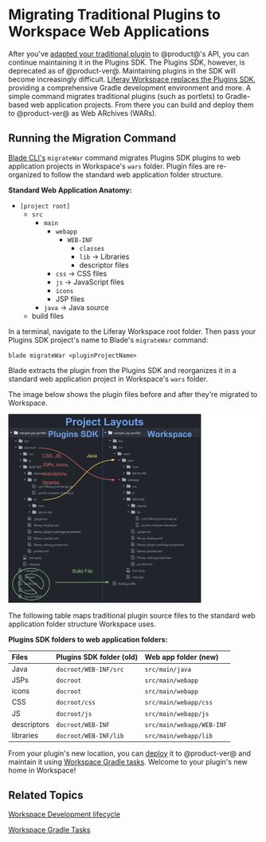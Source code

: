 # Migrating Traditional Plugins to Workspace Web Applications [](id=migrating-traditional-plugins-to-workspace-web-applications)

After you've
[adapted your traditional plugin](https://dev.liferay.com/develop/tutorials/-/knowledge_base/7-0/adapting-to-liferay-7s-api-with-the-code-upgrade-tool)
to @product@'s API, you can continue maintaining it in the Plugins SDK. The
Plugins SDK, however, is deprecated as of @product-ver@. Maintaining plugins in
the SDK will become increasingly difficult.
[Liferay Workspace replaces the Plugins SDK](/develop/tutorials/-/knowledge_base/7-0/improved-developer-tooling-liferay-workspace-maven-plugins-and-more#from-the-plugins-sdk-to-liferay-workspace), 
providing a comprehensive Gradle development environment and more. A simple
command migrates traditional plugins (such as portlets) to Gradle-based web
application projects. From there you can build and deploy them to @product-ver@
as Web ARchives (WARs). 

## Running the Migration Command [](id=running-the-migration-command)

[Blade CLI's](/develop/tutorials/-/knowledge_base/7-0/blade-cli) `migrateWar`
command migrates Plugins SDK plugins to web application projects in Workspace's
`wars` folder. Plugin files are re-organized to follow the standard web
application folder structure. 

**Standard Web Application Anatomy:**

- `[project root]`
    - `src`
        - `main`
            - `webapp`
                - `WEB-INF`
                    - `classes`
                    - `lib` &rarr; Libraries
                    - descriptor files
            - `css` &rarr; CSS files
            - `js` &rarr; JavaScript files
            - `icons`
            - JSP files
        - `java` &rarr; Java source
    - build files

In a terminal, navigate to the Liferay Workspace root folder. Then pass your
Plugins SDK project's name to Blade's `migrateWar` command:

    blade migrateWar <pluginProjectName>

Blade extracts the plugin from the Plugins SDK and reorganizes it in a standard
web application project in Workspace's `wars` folder. 

The image below shows the plugin files before and after they're migrated to
Workspace. 

![Figure 1: The `migrateWar` command migrates a Plugins SDK project to a Workspace web application project. It moves Java source files to `src/main/java` and all other files/folders to `src/main/webapp`.](../../../images/migrate-war-compare-folder-structure.png)

The following table maps traditional plugin source files to the standard web
application folder structure Workspace uses. 

**Plugins SDK folders to web application folders:**

  Files       | Plugins SDK folder (old) | Web app folder (new)      
:------------ | :----------------------- | :------------------------ 
  Java        | `docroot/WEB-INF/src`    | `src/main/java`           
  JSPs        | `docroot`                | `src/main/webapp`         
  icons       | `docroot`                | `src/main/webapp`        
  CSS         | `docroot/css`            | `src/main/webapp/css`    
  JS          | `docroot/js`             | `src/main/webapp/js`     
  descriptors | `docroot/WEB-INF`        | `src/main/webapp/WEB-INF`
  libraries   | `docroot/WEB-INF/lib`    | `src/main/webapp/lib`    

From your plugin's new location, you can [deploy](/develop/tutorials/-/knowledge_base/7-0/development-lifecycle-for-a-liferay-workspace#building-modules)
it to @product-ver@ and maintain it using
[Workspace Gradle tasks](/develop/tutorials/-/knowledge_base/7-0/improved-developer-tooling-liferay-workspace-maven-plugins-and-more#plugins-sdk-to-workspace-task-map).
Welcome to your plugin's new home in Workspace! 

## Related Topics [](id=related-topics)

[Workspace Development lifecycle](/develop/tutorials/-/knowledge_base/7-0/development-lifecycle-for-a-liferay-workspace#building-modules)

[Workspace Gradle Tasks](/develop/tutorials/-/knowledge_base/7-0/improved-developer-tooling-liferay-workspace-maven-plugins-and-more#plugins-sdk-to-workspace-task-map)
